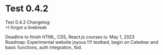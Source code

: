 # Test 0.4.2
 Test 0.4.2 Changelog:<br>
  +I forgot a linebreak<br>

Deadline to finish HTML, CSS, React.js courses is: May 1, 2023<br>
Roadmap: Experimental website joyous !!!! testbed, begin on Calednar and basic functions, auth integration, tbd.<br>
